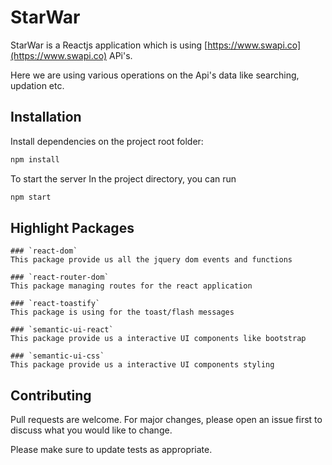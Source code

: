 # StarWar

StarWar is a Reactjs application which is using [https://www.swapi.co](https://www.swapi.co) APi's.

Here we are using various operations on the Api's data like searching, updation etc.

## Installation

Install dependencies on the project root folder:

```bash
npm install
```
To start the server In the project directory, you can run
```bash
npm start
```

## Highlight Packages

```react
### `react-dom`
This package provide us all the jquery dom events and functions

### `react-router-dom`
This package managing routes for the react application

### `react-toastify`
This package is using for the toast/flash messages

### `semantic-ui-react`
This package provide us a interactive UI components like bootstrap

### `semantic-ui-css`
This package provide us a interactive UI components styling
```

## Contributing
Pull requests are welcome. For major changes, please open an issue first to discuss what you would like to change.

Please make sure to update tests as appropriate.

